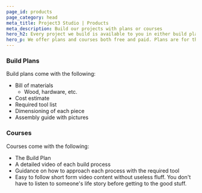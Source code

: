 ```yaml
---
page_id: products
page_category: head
meta_title: Project3 Studio | Products
meta_description: Build our projects with plans or courses
hero_h2: Every project we build is available to you in either build plans or courses
hero_p: We offer plans and courses both free and paid. Plans are for the more experienced DIYers who just want to dive in and tackle the project on their own. Whereas courses are for individuals who have the desire to take on the project but feel more comfortable having guidance along every step of the way.
---
```


### Build Plans

Build plans come with the following:

-   Bill of materials
    -   Wood, hardware, etc.
-   Cost estimate
-   Required tool list
-   Dimensioning of each piece
-   Assembly guide with pictures

### Courses

Courses come with the following:

-   The Build Plan
-   A detailed video of each build process
-   Guidance on how to approach each process with the required tool
-   Easy to follow short form video content without useless fluff. You don't have to listen to someone's life story before getting to the good stuff.
